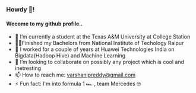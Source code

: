 ### Howdy 🤠!
#### Wecome to my github profile..

<!--
**varshanipreddy/varshanipreddy** is a ✨ _special_ ✨ repository because its `README.md` (this file) appears on your GitHub profile.

Here are some ideas to get you started:

- 🔭 I’m currently a student 
- 🌱 I’m currently learning ...
- 👯 I’m looking to collaborate on ...
- 🤔 I’m looking for help with ...
- 💬 Ask me about ...
- 📫 How to reach me: ...
- 😄 Pronouns: ...
- ⚡ Fun fact: ...
-->
- 🔭 I’m currently a student at the Texas A&M University at College Station
-  👩‍🎓Finished my Bachelors from National Institute of Techology Raipur
- 🌱 I worked for a couple of years at Huawei Technologies India on Bigdata(Hadoop Hive) and Machine Learning
- 👯 I’m looking to collaborate on possibly any project which is cool and inetresting
- 📫 How to reach me: varshanipreddy@gmail.com
- ⚡ Fun fact: I'm into formula 1 🏎️ , team Mercedes 🤓
